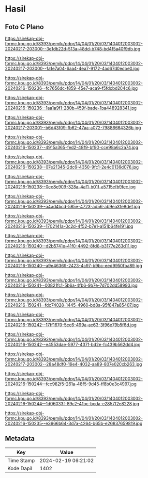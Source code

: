 # Hasil

## Foto C Plano

https://sirekap-obj-formc.kpu.go.id/8393/pemilu/pdpr/14/04/01/20/03/1404012003002-20240217-203000--3e1db22d-513a-48dd-b748-bd4f5a40f9db.jpg

https://sirekap-obj-formc.kpu.go.id/8393/pemilu/pdpr/14/04/01/20/03/1404012003002-20240217-203000--1a1e7a04-6aa4-4ea7-9172-4ad67d0ecbe0.jpg

https://sirekap-obj-formc.kpu.go.id/8393/pemilu/pdpr/14/04/01/20/03/1404012003002-20240216-150236--fc7656dc-f859-45e7-aca9-f5fdcbd204c6.jpg

https://sirekap-obj-formc.kpu.go.id/8393/pemilu/pdpr/14/04/01/20/03/1404012003002-20240216-150236--1aa1a9f1-280b-459f-bade-1ba448928341.jpg

https://sirekap-obj-formc.kpu.go.id/8393/pemilu/pdpr/14/04/01/20/03/1404012003002-20240217-203001--b6d43f09-fb62-47aa-a072-79886664326b.jpg

https://sirekap-obj-formc.kpu.go.id/8393/pemilu/pdpr/14/04/01/20/03/1404012003002-20240216-150237--4915a365-fed2-48f9-bf90-cce98a6c2a74.jpg

https://sirekap-obj-formc.kpu.go.id/8393/pemilu/pdpr/14/04/01/20/03/1404012003002-20240216-150238--07e21345-2dc6-4350-9fc1-2e4c0136d076.jpg

https://sirekap-obj-formc.kpu.go.id/8393/pemilu/pdpr/14/04/01/20/03/1404012003002-20240216-150238--0ce8e909-328a-4af1-b01f-a5715efb9fec.jpg

https://sirekap-obj-formc.kpu.go.id/8393/pemilu/pdpr/14/04/01/20/03/1404012003002-20240216-150239--a4ad4bcd-585e-4723-ad56-ab9ea31e8def.jpg

https://sirekap-obj-formc.kpu.go.id/8393/pemilu/pdpr/14/04/01/20/03/1404012003002-20240216-150239--1702141a-0c2d-4f52-b7e1-a151b64fe191.jpg

https://sirekap-obj-formc.kpu.go.id/8393/pemilu/pdpr/14/04/01/20/03/1404012003002-20240216-150240--d2b5741e-41f0-4492-8fd8-b3177e263d11.jpg

https://sirekap-obj-formc.kpu.go.id/8393/pemilu/pdpr/14/04/01/20/03/1404012003002-20240216-150240--a9e46369-2423-4c97-b9bc-eed9950fba89.jpg

https://sirekap-obj-formc.kpu.go.id/8393/pemilu/pdpr/14/04/01/20/03/1404012003002-20240216-150241--00821fc1-5b6a-4fb6-9b7e-7d702dd58993.jpg

https://sirekap-obj-formc.kpu.go.id/8393/pemilu/pdpr/14/04/01/20/03/1404012003002-20240216-150241--fdc74028-1445-4960-bd8a-95f847a85407.jpg

https://sirekap-obj-formc.kpu.go.id/8393/pemilu/pdpr/14/04/01/20/03/1404012003002-20240216-150242--17ff1670-5cc6-499a-ac63-3f96e79b5f6d.jpg

https://sirekap-obj-formc.kpu.go.id/8393/pemilu/pdpr/14/04/01/20/03/1404012003002-20240216-150242--e4553dae-5977-437f-bd2e-fc439b562dd4.jpg

https://sirekap-obj-formc.kpu.go.id/8393/pemilu/pdpr/14/04/01/20/03/1404012003002-20240217-203002--28a48df0-19e4-4032-aa89-807e020cb263.jpg

https://sirekap-obj-formc.kpu.go.id/8393/pemilu/pdpr/14/04/01/20/03/1404012003002-20240216-150244--fcc982f5-261a-48f5-9d45-ff8b0e3c4997.jpg

https://sirekap-obj-formc.kpu.go.id/8393/pemilu/pdpr/14/04/01/20/03/1404012003002-20240216-150244--1d06033f-89c2-41bc-bcda-e2857f2e8228.jpg

https://sirekap-obj-formc.kpu.go.id/8393/pemilu/pdpr/14/04/01/20/03/1404012003002-20240216-150235--e3966b64-3d7a-4264-b65b-e26837659819.jpg


## Metadata

| Key        | Value               |
| ---------- | ------------------- |
| Time Stamp | 2024-02-19 06:21:02 |
| Kode Dapil | 1402                |



